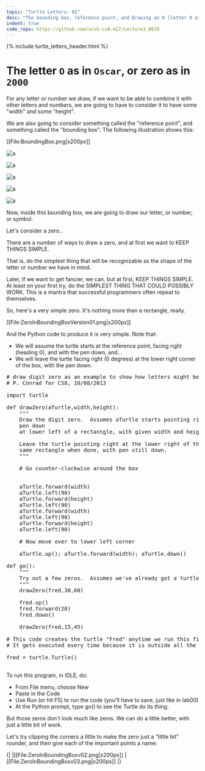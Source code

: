 ```yaml
---
topic: "Turtle Letters: 02"
desc: "The bounding box, reference point, and Drawing an O (letter O as in Oscar, or zero as in 2000)"
indent: true
code_repo: https://github.com/ucsb-cs8-m17/Lecture3_0810
---
```


{% include turtle_letters_header.html %}

# The letter `O` as in `Oscar`, or zero as in `2000`

For any letter or number we draw, if we want to be able to combine it
with other letters and numbers, we are going to have to consider it to
have some "width" and some "height".

We are also going to consider something called the "reference point",
and something called the "bounding box".  The following illustration
shows this:

[[File:BoundingBox.png|x200px]]

![a](312px-ZeroInBoundingBoxv03.png)

![a](379px-BoundingBox.png)

![a](379px-ZeroInBoundingBoxVersion01.png)

![a](379px-ZeroInBoundingBoxv02.png)

![a](File-ZeroInBoundingBoxVersion01.png)


Now, inside this bounding box, we are going to draw our letter, or number, or symbol.

Let's consider a zero..

There are a number of ways to draw a zero, and at first we want to KEEP THINGS SIMPLE.

That is, do the simplest thing that will be recognizable as the shape of the letter or number we have in mind.

Later, if we want to get fancier, we can, but at first, KEEP THINGS SIMPLE.  At least on your first try, do the SIMPLEST THING THAT COULD POSSIBLY WORK.  This is a mantra that successful programmers often repeat to themselves.

So, here's a very simple zero.  It's nothing more than a rectangle, really.

[[File:ZeroInBoundingBoxVersion01.png|x200px]]

And the Python code to produce it is very simple.  Note that:
* We will assume the turtle starts at the reference point, facing right (heading 0), and with the pen down, and...
* We will leave the turtle facing right (0 degrees) at the lower right corner of the box, with the pen down.

<pre>
# draw digit zero as an example to show how letters might be drawn.
# P. Conrad for CS8, 10/08/2013

import turtle

def drawZero(aTurtle,width,height):
    """
    Draw the digit zero.  Assumes aTurtle starts pointing right,
    pen down
    at lower left of a rectantgle, with given width and height.

    Leave the turtle pointing right at the lower right of that
    same rectangle when done, with pen still down.
    """

    # Go counter-clockwise around the box
    
 
    aTurtle.forward(width)
    aTurtle.left(90)
    aTurtle.forward(height)
    aTurtle.left(90)
    aTurtle.forward(width)
    aTurtle.left(90)
    aTurtle.forward(height)
    aTurtle.left(90)
    
    # Now move over to lower left corner

    aTurtle.up(); aTurtle.forward(width); aTurtle.down()

def go():
    """
    Try out a few zeros.  Assumes we've already got a turtle named Fred.
    """
    drawZero(fred,30,60)

    fred.up()
    fred.forward(20)
    fred.down()

    drawZero(fred,15,45)

# This code creates the turtle "Fred" anytime we run this file.
# It gets executed every time because it is outside all the function definitions

fred = turtle.Turtle()
    
</pre>

To run this program, in IDLE, do:

* From File menu, choose New
* Paste in the Code
* Use Run (or hit F5) to run the code (you'll have to save, just like in lab00)
* At the Python prompt, type go() to see the Turtle do its thing.

But those zeros don't look much like zeros.  We can do a little better, with just a little bit of work.

Let's try clipping the corners a little to make the zero just a "little bit" rounder, and then give each of the important points a name:

{|
|[[File:ZeroInBoundingBoxv02.png|x200px]]
|[[File:ZeroInBoundingBoxv03.png|x200px]]
|}


